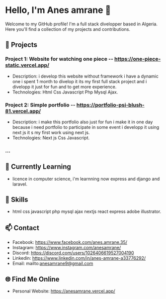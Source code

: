 # Hello, I'm Anes amrane 👋

Welcome to my GitHub profile! I'm a full stack divelopper based in Algeria. Here you'll find a collection of my projects and contributions.

## 🚀 Projects

### Project 1: Website for watching one piece -- https://one-piece-static.vercel.app/
   - Description: i develop this website without framework i have a dynamic one i spent 1 month to divelop it its my first full stack project and i divelopp it just for fun and to get more experience.
   - Technologies: Html Css Javascript Php Mysql Ajax.

### Project 2: Simple portfolio -- https://portfolio-psi-blush-81.vercel.app/
   - Description: i make this portfolio also just for fun i make it in one day because i need portfolio to participate in some event i developp it using next js it s my first work using next js.
   - Technologies: Next js Css Javascript.

### ...

## 🌱 Currently Learning
   - licence in computer science, i'm learnning now express and django and laravel.

## 🔧 Skills
   - html css javascript php mysql ajax nextjs react express adobe illustrator.

## 📫 Contact
   - Facebook: https://www.facebook.com/anes.amrane.35/
   - Instagram: https://www.instagram.com/anesamrane/
   - Discord: https://discord.com/users/1026406619527004190
   - Linkedin: https://www.linkedin.com/in/anes-amrane-a33776292/
   - Email: mailto:anesamrane9@gmail.com

## 🌐 Find Me Online
   - Personal Website: https://anesamrane.vercel.app/
